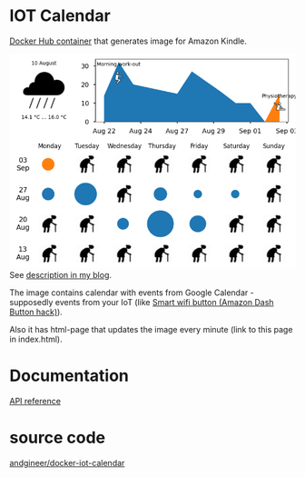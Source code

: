 # IOT Calendar

[Docker Hub container](https://hub.docker.com/r/andgineer/iot-calendar)
that generates image for Amazon Kindle.

![calendar](../include/calendar.png)
See [description in my blog](https://sorokin.engineer/posts/en/iot_calendar_synology.html).

The image contains calendar with events from Google Calendar - supposedly events from your IoT
(like [Smart wifi button (Amazon Dash Button hack)](https://sorokin.engineer/posts/en/amazon_dash_button_hack.html)).

Also it has html-page that updates the image every minute (link to
this page in index.html).

# Documentation

[API reference](docstrings/)

# source code

[andgineer/docker-iot-calendar](https://github.com/andgineer/docker-iot-calendar)
